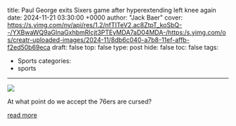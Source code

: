 title: Paul George exits Sixers game after hyperextending left knee again
date: 2024-11-21 03:30:00 +0000
author: "Jack Baer"
cover: https://s.yimg.com/ny/api/res/1.2/nfTITeV2.ac8ZtpT_koSbQ--/YXBwaWQ9aGlnaGxhbmRlcjt3PTEyMDA7aD04MDA-/https:/s.yimg.com/os/creatr-uploaded-images/2024-11/8db6c040-a7b8-11ef-affb-f2ed50b69eca
draft: false
top: false
type: post
hide: false
toc: false
tags:
  - Sports
categories:
  - sports
---

![](https://s.yimg.com/ny/api/res/1.2/nfTITeV2.ac8ZtpT_koSbQ--/YXBwaWQ9aGlnaGxhbmRlcjt3PTEyMDA7aD04MDA-/https:/s.yimg.com/os/creatr-uploaded-images/2024-11/8db6c040-a7b8-11ef-affb-f2ed50b69eca)

At what point do we accept the 76ers are cursed?

[read more](https://sports.yahoo.com/paul-george-exits-sixers-game-after-hyperextending-left-knee-again-033000739.html)
